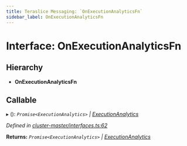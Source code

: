 ```yaml
---
title: Teraslice Messaging: `OnExecutionAnalyticsFn`
sidebar_label: OnExecutionAnalyticsFn
---
```


# Interface: OnExecutionAnalyticsFn

## Hierarchy

* **OnExecutionAnalyticsFn**

## Callable

▸ (): *`Promise<ExecutionAnalytics>` | [ExecutionAnalytics](executionanalytics.md)*

*Defined in [cluster-master/interfaces.ts:62](https://github.com/terascope/teraslice/blob/d3a803c3/packages/teraslice-messaging/src/cluster-master/interfaces.ts#L62)*

**Returns:** *`Promise<ExecutionAnalytics>` | [ExecutionAnalytics](executionanalytics.md)*

